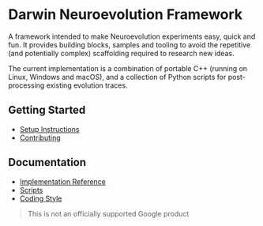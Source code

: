 
# Darwin Neuroevolution Framework

A framework intended to make Neuroevolution experiments easy, quick and fun. It
provides building blocks, samples and tooling to avoid the repetitive (and
potentially complex) scaffolding required to research new ideas.

The current implementation is a combination of portable C++ (running on Linux,
Windows and macOS), and a collection of Python scripts for post-processing
existing evolution traces.

## Getting Started

- [Setup Instructions](docs/setup.md)
- [Contributing](CONTRIBUTING.md)

## Documentation

- [Implementation Reference](https://tlemo.github.io/darwin)
- [Scripts](scripts/docs/scripts.md)
- [Coding Style](docs/coding_style.md)

> This is not an officially supported Google product

